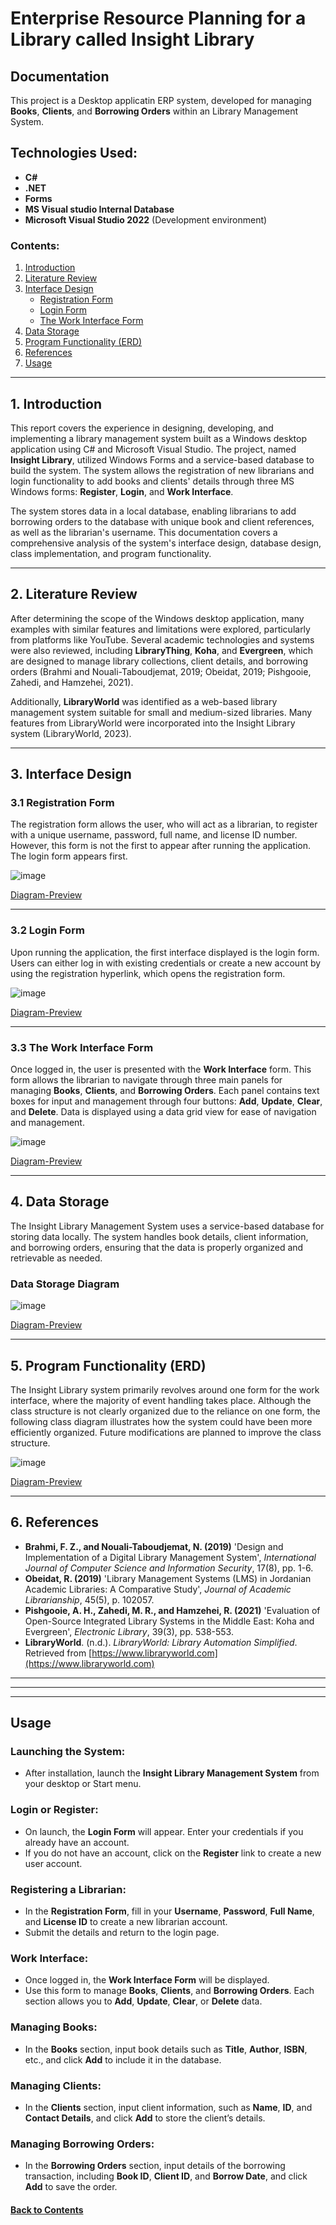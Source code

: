 # Enterprise Resource Planning for a Library called Insight Library

## Documentation

This project is a Desktop applicatin ERP system, developed for managing **Books**, **Clients**, and **Borrowing Orders** within an Library Management System.

## Technologies Used:
- **C#**
- **.NET**
- **Forms**
- **MS Visual studio Internal Database**
- **Microsoft Visual Studio 2022** (Development environment)

### Contents:
1. [Introduction](#1-Introduction)
2. [Literature Review](#2-Literature-Review)
3. [Interface Design](#3-Interface-Design)
   - [Registration Form](#31-Registration-Form)
   - [Login Form](#32-Login-Form)
   - [The Work Interface Form](#33-The-Work-Interface-Form)
4. [Data Storage](#4-Data-Storage)
5. [Program Functionality (ERD)](#5-Program-Functionality-(ERD))
6. [References](#6-References)
7. [Usage](#Usage)

---

## 1. Introduction
This report covers the experience in designing, developing, and implementing a library management system built as a Windows desktop application using C# and Microsoft Visual Studio. The project, named **Insight Library**, utilized Windows Forms and a service-based database to build the system. The system allows the registration of new librarians and login functionality to add books and clients' details through three MS Windows forms: **Register**, **Login**, and **Work Interface**. 

The system stores data in a local database, enabling librarians to add borrowing orders to the database with unique book and client references, as well as the librarian's username. This documentation covers a comprehensive analysis of the system's interface design, database design, class implementation, and program functionality.

---

## 2. Literature Review
After determining the scope of the Windows desktop application, many examples with similar features and limitations were explored, particularly from platforms like YouTube. Several academic technologies and systems were also reviewed, including **LibraryThing**, **Koha**, and **Evergreen**, which are designed to manage library collections, client details, and borrowing orders (Brahmi and Nouali-Taboudjemat, 2019; Obeidat, 2019; Pishgooie, Zahedi, and Hamzehei, 2021).

Additionally, **LibraryWorld** was identified as a web-based library management system suitable for small and medium-sized libraries. Many features from LibraryWorld were incorporated into the Insight Library system (LibraryWorld, 2023).

---

## 3. Interface Design

### 3.1 Registration Form
The registration form allows the user, who will act as a librarian, to register with a unique username, password, full name, and license ID number. However, this form is not the first to appear after running the application. The login form appears first.

![image](https://github.com/user-attachments/assets/3dc6c9b7-7370-4d27-874d-d83fce60cc43)

[Diagram-Preview](<https://github.com/user-attachments/assets/3dc6c9b7-7370-4d27-874d-d83fce60cc43>)


---

### 3.2 Login Form
Upon running the application, the first interface displayed is the login form. Users can either log in with existing credentials or create a new account by using the registration hyperlink, which opens the registration form.

![image](https://github.com/user-attachments/assets/047ddc91-8439-4857-adfb-bbea5f93c740)

[Diagram-Preview](<https://github.com/user-attachments/assets/047ddc91-8439-4857-adfb-bbea5f93c740>)


---

### 3.3 The Work Interface Form
Once logged in, the user is presented with the **Work Interface** form. This form allows the librarian to navigate through three main panels for managing **Books**, **Clients**, and **Borrowing Orders**. Each panel contains text boxes for input and management through four buttons: **Add**, **Update**, **Clear**, and **Delete**. Data is displayed using a data grid view for ease of navigation and management.

![image](https://github.com/user-attachments/assets/2897e5be-af67-4589-8a85-699bde754dcb)

[Diagram-Preview](<https://github.com/user-attachments/assets/2897e5be-af67-4589-8a85-699bde754dcb>)


---

## 4. Data Storage
The Insight Library Management System uses a service-based database for storing data locally. The system handles book details, client information, and borrowing orders, ensuring that the data is properly organized and retrievable as needed.

### Data Storage Diagram

![image](https://github.com/user-attachments/assets/ba55afa8-6fda-4f45-8654-cec2ddc723ba)

[Diagram-Preview](<https://github.com/user-attachments/assets/ba55afa8-6fda-4f45-8654-cec2ddc723ba>)


---

## 5. Program Functionality (ERD)

The Insight Library system primarily revolves around one form for the work interface, where the majority of event handling takes place. Although the class structure is not clearly organized due to the reliance on one form, the following class diagram illustrates how the system could have been more efficiently organized. Future modifications are planned to improve the class structure.




![image](https://github.com/user-attachments/assets/7872b4bc-16d6-4336-9630-43e4724c6ca1)

[Diagram-Preview](<https://github.com/user-attachments/assets/7872b4bc-16d6-4336-9630-43e4724c6ca1>)

---

## 6. References
- **Brahmi, F. Z., and Nouali-Taboudjemat, N. (2019)** 'Design and Implementation of a Digital Library Management System', *International Journal of Computer Science and Information Security*, 17(8), pp. 1-6.
- **Obeidat, R. (2019)** 'Library Management Systems (LMS) in Jordanian Academic Libraries: A Comparative Study', *Journal of Academic Librarianship*, 45(5), p. 102057.
- **Pishgooie, A. H., Zahedi, M. R., and Hamzehei, R. (2021)** 'Evaluation of Open-Source Integrated Library Systems in the Middle East: Koha and Evergreen', *Electronic Library*, 39(3), pp. 538-553.
- **LibraryWorld**. (n.d.). *LibraryWorld: Library Automation Simplified*. Retrieved from [https://www.libraryworld.com](https://www.libraryworld.com)



---
---
---



## Usage

### Launching the System:
- After installation, launch the **Insight Library Management System** from your desktop or Start menu.

### Login or Register:
- On launch, the **Login Form** will appear. Enter your credentials if you already have an account.
- If you do not have an account, click on the **Register** link to create a new user account.

### Registering a Librarian:
- In the **Registration Form**, fill in your **Username**, **Password**, **Full Name**, and **License ID** to create a new librarian account.
- Submit the details and return to the login page.

### Work Interface:
- Once logged in, the **Work Interface Form** will be displayed.
- Use this form to manage **Books**, **Clients**, and **Borrowing Orders**. Each section allows you to **Add**, **Update**, **Clear**, or **Delete** data.

### Managing Books:
- In the **Books** section, input book details such as **Title**, **Author**, **ISBN**, etc., and click **Add** to include it in the database.

### Managing Clients:
- In the **Clients** section, input client information, such as **Name**, **ID**, and **Contact Details**, and click **Add** to store the client’s details.

### Managing Borrowing Orders:
- In the **Borrowing Orders** section, input details of the borrowing transaction, including **Book ID**, **Client ID**, and **Borrow Date**, and click **Add** to save the order.


#### [Back to Contents](#Contents)
